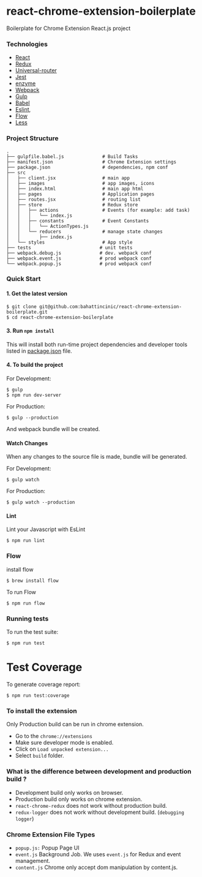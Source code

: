 # react-chrome-extension-boilerplate
Boilerplate for Chrome Extension React.js project

### Technologies

- [React](https://facebook.github.io/react/)
- [Redux](http://redux.js.org/)
- [Universal-router](https://github.com/kriasoft/universal-router)
- [Jest](https://facebook.github.io/jest/)
- [enzyme](https://github.com/airbnb/enzyme)
- [Webpack](https://webpack.github.io/)
- [Gulp](http://gulpjs.com/)
- [Babel](https://babeljs.io/)
- [Eslint](http://eslint.org/),
- [Flow](https://flow.org/)
- [Less](http://lesscss.org/)


### Project Structure

```
.
├── gulpfile.babel.js              # Build Tasks
├── manifest.json                  # Chrome Extension settings
├── package.json                   # dependencies, npm conf
├── src
│   ├── client.jsx                 # main app
│   ├── images                     # app images, icons
│   ├── index.html                 # main app html
│   ├── pages                      # Application pages
│   ├── routes.jsx                 # routing list
│   ├── store                      # Redux store
│   │   ├── actions                # Events (for example: add task)
│   │   │   └── index.js
│   │   ├── constants              # Event Constants
│   │   │   └── ActionTypes.js
│   │   └── reducers               # manage state changes
│   │       ├── index.js
│   └── styles                     # App style
├── tests                         # unit tests
├── webpack.debug.js              # dev. webpack conf
├── webpack.event.js              # prod webpack conf
└── webpack.popup.js              # prod webpack conf
```


### Quick Start

#### 1. Get the latest version

```shell
$ git clone git@github.com:bahattincinic/react-chrome-extension-boilerplate.git
$ cd react-chrome-extension-boilerplate
```

#### 3. Run `npm install`

This will install both run-time project dependencies and developer tools listed
in [package.json](./package.json) file.


#### 4. To build the project

For Development:

```shell
$ gulp
$ npm run dev-server
```

For Production:

```shell
$ gulp --production
```

And webpack bundle will be created.


#### Watch Changes

When any changes to the source file is made, bundle will be generated.

For Development:

```shell
$ gulp watch
```

For Production:

```shell
$ gulp watch --production
```

#### Lint

Lint your Javascript with EsLint

```shell
$ npm run lint
```

### Flow

install flow

```shell
$ brew install flow
```

To run Flow

```shell
$ npm run flow
```

### Running tests

To run the test suite:

```shell
$ npm run test
```

# Test Coverage

To generate coverage report:

```shell
$ npm run test:coverage
```


### To install the extension

Only Production build can be run in chrome extension.

- Go to  the `chrome://extensions`
- Make sure developer mode is enabled.
- Click on `Load unpacked extension...`
- Select `build` folder.

### What is the difference between development and production build ?
- Development build only works on browser.
- Production build only works on chrome extension.
- `react-chrome-redux` does not work without production build.
- `redux-logger` does not work without development build. (`debugging logger`)


### Chrome Extension File Types

- `popup.js:` Popup Page UI
- `event.js` Background Job. We uses `event.js` for Redux and event management.
- `content.js` Chrome only accept dom manipulation by content.js.
